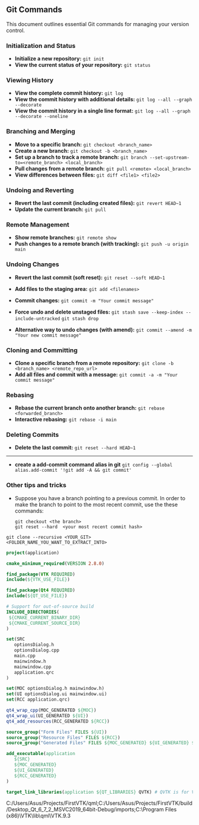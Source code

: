 ## Git Commands

This document outlines essential Git commands for managing your version control.

### Initialization and Status

* **Initialize a new repository:**
`git init`
* **View the current status of your repository:**
`git status`

### Viewing History

* **View the complete commit history:**
`git log`
* **View the commit history with additional details:**
`git log --all --graph --decorate`
* **View the commit history in a single line format:**
`git log --all --graph --decorate --oneline`

### Branching and Merging

* **Move to a specific branch:**
`git checkout <branch_name>`
* **Create a new branch:**
`git checkout -b <branch_name>`
* **Set up a branch to track a remote branch:**
`git branch --set-upstream-to=<remote_branch> <local_branch>`
* **Pull changes from a remote branch:**
`git pull <remote> <local_branch>`
* **View differences between files:**
`git diff <file1> <file2>`

### Undoing and Reverting

* **Revert the last commit (including created files):**
`git revert HEAD~1`
* **Update the current branch:**
`git pull`

### Remote Management

* **Show remote branches:**
`git remote show`
* **Push changes to a remote branch (with tracking):**
`git push -u origin main`

### Undoing Changes

* **Revert the last commit (soft reset):**
`git reset --soft HEAD~1`
* **Add files to the staging area:**
`git add <filenames>`
* **Commit changes:**
`git commit -m "Your commit message"`
* **Force undo and delete unstaged files:**
`git stash save --keep-index --include-untracked`
`git stash drop`

* **Alternative way to undo changes (with amend):**
`git commit --amend -m "Your new commit message"`

### Cloning and Committing

* **Clone a specific branch from a remote repository:**
`git clone -b <branch_name> <remote_repo_url>`
* **Add all files and commit with a message:**
`git commit -a -m "Your commit message"`

### Rebasing

* **Rebase the current branch onto another branch:**
`git rebase <forwarded_branch>`
* **Interactive rebasing:**
`git rebase -i main`

### Deleting Commits

* **Delete the last commit:**
`git reset --hard HEAD~1`

----
* **create a add-commit command alias in git**
`git config --global alias.add-commit '!git add -A && git commit'`

### Other tips and tricks
- Suppose you have a branch pointing to a previous commit. In order to make the branch to point to the most recent commit, use the these commands:
  ```git
  git checkout <the branch>
  git reset --hard  <your most recent commit hash>
  ```
`git clone --recursive <YOUR_GIT> <FOLDER_NAME_YOU_WANT_TO_EXTRACT_INTO>`


```cmake
project(application)

cmake_minimum_required(VERSION 2.8.0)

find_package(VTK REQUIRED)
include(${VTK_USE_FILE})

find_package(Qt4 REQUIRED)
include(${QT_USE_FILE})

# Support for out-of-source build
INCLUDE_DIRECTORIES(
 ${CMAKE_CURRENT_BINARY_DIR}
 ${CMAKE_CURRENT_SOURCE_DIR}
)

set(SRC
   optionsDialog.h
   optionsDialog.cpp
   main.cpp
   mainwindow.h
   mainwindow.cpp
   application.qrc
)

set(MOC optionsDialog.h mainwindow.h)
set(UI optionsDialog.ui mainwindow.ui)
set(RCC application.qrc)

qt4_wrap_cpp(MOC_GENERATED ${MOC})
qt4_wrap_ui(UI_GENERATED ${UI})
qt4_add_resources(RCC_GENERATED ${RCC})

source_group("Form Files" FILES ${UI})
source_group("Resource Files" FILES ${RCC})
source_group("Generated Files" FILES ${MOC_GENERATED} ${UI_GENERATED} ${RCC_GENERATED})

add_executable(application
   ${SRC}
   ${MOC_GENERATED}
   ${UI_GENERATED}
   ${RCC_GENERATED}
)

target_link_libraries(application ${QT_LIBRARIES} QVTK) # QVTK is for VTK 5.x. For VTK 6, use ${VTK_LIBRARIES} instead
```

C:/Users/Asus/Projects/FirstVTK/qml;C:/Users/Asus/Projects/FirstVTK/build/Desktop_Qt_6_7_2_MSVC2019_64bit-Debug/imports;C:\Program Files (x86)\VTK\lib\qml\VTK.9.3